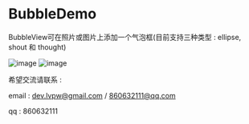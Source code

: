 BubbleDemo
==========
BubbleView可在照片或图片上添加一个气泡框(目前支持三种类型 : ellipse, shout 和 thought) 

 ![image](http://github.com/devlvpw/BubbleDemo/raw/master/screenshots/IMG_0324.PNG)
 ![image](http://github.com/devlvpw/BubbleDemo/raw/master/screenshots/psb.png)

希望交流请联系 : 

email : dev.lvpw@gmail.com / 860632111@qq.com

 qq   : 860632111
